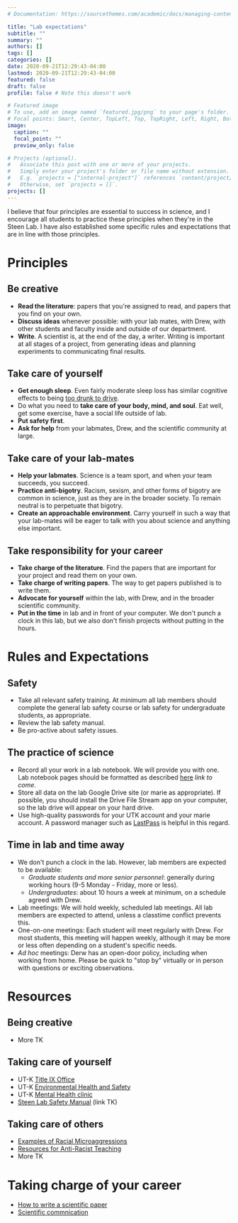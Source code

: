 ```yaml
---
# Documentation: https://sourcethemes.com/academic/docs/managing-content/

title: "Lab expectations"
subtitle: ""
summary: ""
authors: []
tags: []
categories: []
date: 2020-09-21T12:29:43-04:00
lastmod: 2020-09-21T12:29:43-04:00
featured: false
draft: false
profile: false # Note this doesn't work

# Featured image
# To use, add an image named `featured.jpg/png` to your page's folder.
# Focal points: Smart, Center, TopLeft, Top, TopRight, Left, Right, BottomLeft, Bottom, BottomRight.
image:
  caption: ""
  focal_point: ""
  preview_only: false

# Projects (optional).
#   Associate this post with one or more of your projects.
#   Simply enter your project's folder or file name without extension.
#   E.g. `projects = ["internal-project"]` references `content/project/deep-learning/index.md`.
#   Otherwise, set `projects = []`.
projects: []
---
```


I believe that four principles are essential to success in science, and I encourage all students to practice these principles when they're in the Steen Lab. I have also established some specific rules and expectations that are in line with those principles.

# Principles

## Be creative

* **Read the literature**: papers that you're assigned to read, and papers that you find on your own.
* **Discuss ideas** whenever possible: with your lab mates, with Drew, with other students and faculty inside and outside of our department.
* **Write**. A scientist is, at the end of the day, a writer. Writing is important at all stages of a project, from generating ideas and planning experiments to communicating final results. 

## Take care of yourself

* **Get enough sleep**. Even fairly moderate sleep loss has similar cognitive effects to being [too drunk to drive](https://onlinelibrary.wiley.com/doi/full/10.1046/j.1365-2869.1999.00167.x). 
* Do what you need to **take care of your body, mind, and soul**. Eat well, get some exercise, have a social life outside of lab.
* **Put safety first**.
* **Ask for help** from your labmates, Drew, and the scientific community at large.

## Take care of your lab-mates

* **Help your labmates**. Science is a team sport, and when your team succeeds, you succeed.
* **Practice anti-bigotry**. Racism, sexism, and other forms of bigotry are common in science, just as they are in the broader society. To remain neutral is to perpetuate that bigotry.
* **Create an approachable environment**. Carry yourself in such a way that your lab-mates will be eager to talk with you about science and anything else important.

## Take responsibility for your career

* **Take charge of the literature**. Find the papers that are important for your project and read them on your own.
* **Take charge of writing papers**. The way to get papers published is to write them.
* **Advocate for yourself** within the lab, with Drew, and in the broader scientific community. 
* **Put in the time** in lab and in front of your computer. We don't punch a clock in this lab, but we also don't finish projects without putting in the hours.

# Rules and Expectations

## Safety

* Take all relevant safety training. At minimum all lab members should complete the general lab safety course or lab safety for undergraduate students, as appropriate.
* Review the lab safety manual.
* Be pro-active about safety issues.

## The practice of science

* Record all your work in a lab notebook. We will provide you with one. Lab notebook pages should be formatted as described [here]() *link to come*.
* Store all data on the lab Google Drive site (or marie as appropriate). If possible, you should install the Drive File Stream app on your computer, so the lab drive will appear on your hard drive.
* Use high-quality passwords for your UTK account and your marie account. A password manager such as [LastPass](https://www.lastpass.com) is helpful in this regard.

## Time in lab and time away

* We don't punch a clock in the lab. However, lab members are expected to be available:
    - *Graduate students and more senior personnel*: generally during working hours (9-5 Monday - Friday, more or less).
    - *Undergraduates*: about 10 hours a week at minimum, on a schedule agreed with Drew.
* Lab meetings: We will hold weekly, scheduled lab meetings. All lab members are expected to attend, unless a classtime conflict prevents this.
* One-on-one meetings: Each student will meet regularly with Drew. For most students, this meeting will happen weekly, although it may be more or less often depending on a student's specific needs. 
* *Ad hoc* meetings: Derw has an open-door policy, including when working from home. Please be quick to "stop by" virtually or in person with questions or exciting observations.


# Resources

## Being creative


* More TK

## Taking care of yourself

* UT-K [Title IX Office](https://titleix.utk.edu/)
* UT-K [Environmental Health and Safety](https://ehs.utk.edu)
* UT-K [Mental Health clinic](https://counselingcenter.utk.edu/mental-health-clinic/)
* [Steen Lab Safety Manual]() (link TK)


## Taking care of others

* [Examples of Racial Microaggressions](https://www.sph.umn.edu/site/docs/hewg/microaggressions.pdf)
* [Resources for Anti-Racist Teaching](https://ncte.org/blog/2017/08/there-is-no-apolitical-classroom-resources-for-teaching-in-these-times/)
* More TK

# Taking charge of your career

* [How to write a scientific paper](https://www.nature.com/articles/d41586-018-02404-4)
* [Scientific commnication](https://www.nature.com/scitable/ebooks/english-communication-for-scientists-14053993/contents/)

